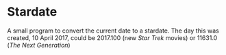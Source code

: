 # Stardate
A small program to convert the current date to a stardate. The day this was created, 10 April 2017, could be 2017.100 (new *Star Trek* movies) or 11631.0 (*The Next Generation*)
